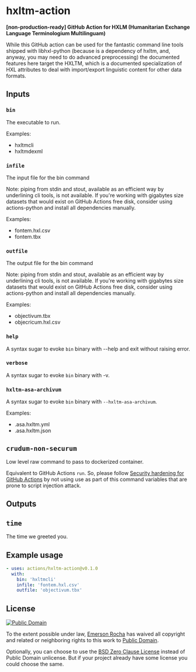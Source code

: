 # hxltm-action
**[non-production-ready] GitHub Action for HXLM (Humanitarian Exchange Language Terminologium Multilinguam)**

While this GitHub action can be used for the fantastic command line tools
shipped with libhxl-python (because is a dependency of hxltm, and, anyway,
you may need to do advanced preprocessing) the documented features here target
the HXLTM, which is a documented specialization of HXL attributes to deal
with import/export linguistic content for other data formats.
<!--
- https://github.com/nektos/act
- https://github.com/actions/hello-world-docker-action
- https://docs.github.com/en/actions/creating-actions/creating-a-docker-container-action
- https://docs.github.com/en/actions/learn-github-actions/workflow-commands-for-github-actions

cp -r /workspace/git/fititnt/hxltm-action /home/fititnt/Downloads/hxltm-action-backup

rsync -r -a -v /workspace/git/fititnt/hxltm-action/ /home/fititnt/Downloads/hxltm-action-backup
cd /home/fititnt/Downloads/hxltm-action-backup
docker run --rm -it $(docker build -q .)

docker run --rm -it $(docker build -q .) 'hxltmcli --help'

# Using act
act

-->

## Inputs
### `bin`
The executable to run.

Examples:
- hxltmcli
- hxltmdexml

### `infile`
The input file for the bin command

Note: piping from stdin and stout, available as an efficient way by underlining cli tools, is not available. If you're working with gigabytes size datasets that would exist on GitHub Actions free disk, consider using actions-python and install all dependencies manually.

Examples:
- fontem.hxl.csv
- fontem.tbx

### `outfile`
The output file for the bin command

Note: piping from stdin and stout, available as an efficient way by underlining cli tools, is not available. If you're working with gigabytes size datasets that would exist on GitHub Actions free disk, consider using actions-python and install all dependencies manually.

Examples:
- objectivum.tbx
- objecricum.hxl.csv

### `help`
A syntax sugar to evoke `bin` binary with --help and exit without raising error.

### `verbose`
A syntax sugar to evoke `bin` binary with -v.

### `hxltm-asa-archivum`
A syntax sugar to evoke `bin` binary with `--hxltm-asa-archivum`.

Examples:
- .asa.hxltm.yml
- .asa.hxltm.json

## `crudum-non-securum`

Low level raw command to pass to dockerized container.

Equivalent to GitHub Actions `run`. So, please follow
[Security hardening for GitHub Actions](https://docs.github.com/en/actions/security-guides/security-hardening-for-github-actions) by not using use as part of this command
variables that are prone to script injection attack.

## Outputs

## `time`

The time we greeted you.

## Example usage

```yaml
- uses: actions/hxltm-action@v0.1.0
  with:
    bin: 'hxltmcli'
    infile: 'fontem.hxl.csv'
    outfile: 'objectivum.tbx'
```

## License

[![Public Domain](https://i.creativecommons.org/p/zero/1.0/88x31.png)](UNLICENSE)

To the extent possible under law, [Emerson Rocha](https://github.com/fititnt)
has waived all copyright and related or neighboring rights to this work to
[Public Domain](UNLICENSE).

Optionally, you can choose to use the [BSD Zero Clause License](https://spdx.org/licenses/0BSD.html)
instead of Public Domain unlicense. But if your project already have some
license you could choose the same.